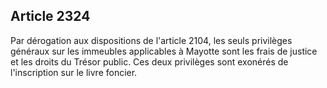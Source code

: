 Article 2324
----
Par dérogation aux dispositions de l'article 2104, les seuls privilèges généraux
sur les immeubles applicables à Mayotte sont les frais de justice et les droits
du Trésor public. Ces deux privilèges sont exonérés de l'inscription sur le
livre foncier.
